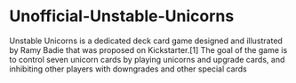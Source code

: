 # Unofficial-Unstable-Unicorns
Unstable Unicorns is a dedicated deck card game designed and illustrated by Ramy Badie that was proposed on Kickstarter.[1] The goal of the game is to control seven unicorn cards by playing unicorns and upgrade cards, and inhibiting other players with downgrades and other special cards
